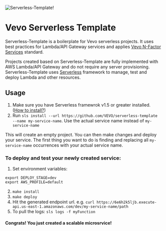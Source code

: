 ![Serverless-Template!](https://s27.postimg.org/xrm3zt36r/sls.png)

# Vevo Serverless Template
Serverless-Template is a boilerplate for Vevo serverless projects. It uses best practices for Lambda/API Gateway services and applies [Vevo N-Factor Services](https://vevowiki.atlassian.net/wiki/pages/viewpage.action?pageId=60784844#suk=ff8080814fa68de5014fb8278a290007) standard.

Projects created based on Serverless-Template are fully implemented with AWS Lambda/API Gateway and do not require any server provisioning. 
Serverless-Template uses [Serverless](http://serverless.com) framework to manage, test and deploy Lambda and other resources.

## Usage
1. Make sure you have Serverless framewrok v1.5 or greater installed. ([How to install?](https://serverless.com/framework/docs/providers/aws/guide/installation/))
2. Run `sls install --url https://github.com/VEVO/serverless-template --name my-service-name`. Use the actual service name instead of `my-service-name` 

This will create an empty project. You can then make changes and deploy your service. 
The first thing you want to do is finding and replacing all `my-service-name` occurrences with your actual service name.


### To deploy and test your newly created service:

1. Set environment variables:

```
export DEPLOY_STAGE=dev
export AWS_PROFILE=default
```
2. `make install`
3. `make deploy`
4. Hit the generated endpoint url. 
e.g. `curl https://6e6h2k5ljb.execute-api.us-east-1.amazonaws.com/dev/my-service-name/path`
5. To pull the logs: `sls logs -f myFunction`

#### Congrats! You just created a scalable microsrvice!